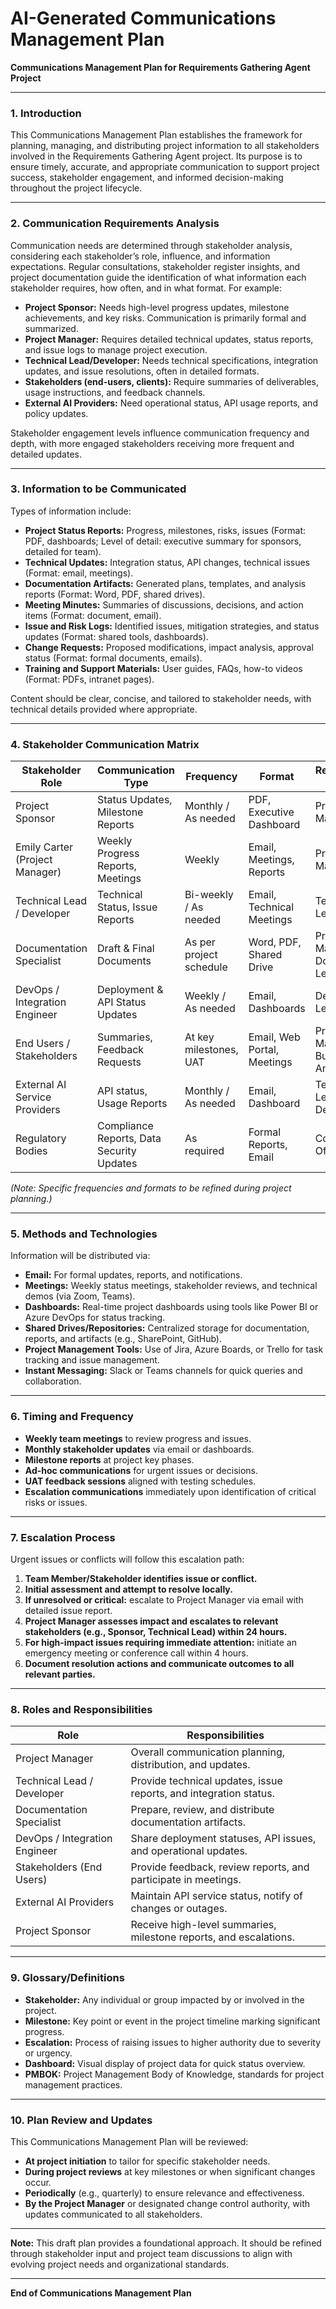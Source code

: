 # AI-Generated Communications Management Plan

**Communications Management Plan for Requirements Gathering Agent Project**

---

### 1. Introduction
This Communications Management Plan establishes the framework for planning, managing, and distributing project information to all stakeholders involved in the Requirements Gathering Agent project. Its purpose is to ensure timely, accurate, and appropriate communication to support project success, stakeholder engagement, and informed decision-making throughout the project lifecycle.

---

### 2. Communication Requirements Analysis
Communication needs are determined through stakeholder analysis, considering each stakeholder’s role, influence, and information expectations. Regular consultations, stakeholder register insights, and project documentation guide the identification of what information each stakeholder requires, how often, and in what format. For example:

- **Project Sponsor:** Needs high-level progress updates, milestone achievements, and key risks. Communication is primarily formal and summarized.
- **Project Manager:** Requires detailed technical updates, status reports, and issue logs to manage project execution.
- **Technical Lead/Developer:** Needs technical specifications, integration updates, and issue resolutions, often in detailed formats.
- **Stakeholders (end-users, clients):** Require summaries of deliverables, usage instructions, and feedback channels.
- **External AI Providers:** Need operational status, API usage reports, and policy updates.

Stakeholder engagement levels influence communication frequency and depth, with more engaged stakeholders receiving more frequent and detailed updates.

---

### 3. Information to be Communicated
Types of information include:

- **Project Status Reports:** Progress, milestones, risks, issues (Format: PDF, dashboards; Level of detail: executive summary for sponsors, detailed for team).
- **Technical Updates:** Integration status, API changes, technical issues (Format: email, meetings).
- **Documentation Artifacts:** Generated plans, templates, and analysis reports (Format: Word, PDF, shared drives).
- **Meeting Minutes:** Summaries of discussions, decisions, and action items (Format: document, email).
- **Issue and Risk Logs:** Identified issues, mitigation strategies, and status updates (Format: shared tools, dashboards).
- **Change Requests:** Proposed modifications, impact analysis, approval status (Format: formal documents, emails).
- **Training and Support Materials:** User guides, FAQs, how-to videos (Format: PDFs, intranet pages).

Content should be clear, concise, and tailored to stakeholder needs, with technical details provided where appropriate.

---

### 4. Stakeholder Communication Matrix

| Stakeholder Role             | Communication Type                 | Frequency                 | Format                     | Responsible Party            |
|------------------------------|-----------------------------------|---------------------------|----------------------------|------------------------------|
| Project Sponsor              | Status Updates, Milestone Reports | Monthly / As needed       | PDF, Executive Dashboard   | Project Manager              |
| Emily Carter (Project Manager)| Weekly Progress Reports, Meetings | Weekly                    | Email, Meetings, Reports   | Project Manager              |
| Technical Lead / Developer   | Technical Status, Issue Reports   | Bi-weekly / As needed     | Email, Technical Meetings  | Technical Lead               |
| Documentation Specialist     | Draft & Final Documents             | As per project schedule   | Word, PDF, Shared Drive    | Project Manager / Document Lead |
| DevOps / Integration Engineer| Deployment & API Status Updates     | Weekly / As needed        | Email, Dashboards          | DevOps Lead                  |
| End Users / Stakeholders     | Summaries, Feedback Requests      | At key milestones, UAT    | Email, Web Portal, Meetings| Project Manager / Business Analyst |
| External AI Service Providers| API status, Usage Reports           | Monthly / As needed       | Email, Dashboard           | Technical Lead / DevOps      |
| Regulatory Bodies            | Compliance Reports, Data Security Updates | As required             | Formal Reports, Email     | Compliance Officer           |

*(Note: Specific frequencies and formats to be refined during project planning.)*

---

### 5. Methods and Technologies
Information will be distributed via:

- **Email:** For formal updates, reports, and notifications.
- **Meetings:** Weekly status meetings, stakeholder reviews, and technical demos (via Zoom, Teams).
- **Dashboards:** Real-time project dashboards using tools like Power BI or Azure DevOps for status tracking.
- **Shared Drives/Repositories:** Centralized storage for documentation, reports, and artifacts (e.g., SharePoint, GitHub).
- **Project Management Tools:** Use of Jira, Azure Boards, or Trello for task tracking and issue management.
- **Instant Messaging:** Slack or Teams channels for quick queries and collaboration.

---

### 6. Timing and Frequency
- **Weekly team meetings** to review progress and issues.
- **Monthly stakeholder updates** via email or dashboards.
- **Milestone reports** at project key phases.
- **Ad-hoc communications** for urgent issues or decisions.
- **UAT feedback sessions** aligned with testing schedules.
- **Escalation communications** immediately upon identification of critical risks or issues.

---

### 7. Escalation Process
Urgent issues or conflicts will follow this escalation path:

1. **Team Member/Stakeholder identifies issue or conflict.**
2. **Initial assessment and attempt to resolve locally.**
3. **If unresolved or critical:** escalate to Project Manager via email with detailed issue report.
4. **Project Manager assesses impact and escalates to relevant stakeholders (e.g., Sponsor, Technical Lead) within 24 hours.**
5. **For high-impact issues requiring immediate attention:** initiate an emergency meeting or conference call within 4 hours.
6. **Document resolution actions and communicate outcomes to all relevant parties.**

---

### 8. Roles and Responsibilities
| Role                         | Responsibilities                                              |
|------------------------------|--------------------------------------------------------------|
| Project Manager              | Overall communication planning, distribution, and updates.  |
| Technical Lead / Developer   | Provide technical updates, issue reports, and integration status. |
| Documentation Specialist     | Prepare, review, and distribute documentation artifacts.   |
| DevOps / Integration Engineer| Share deployment statuses, API issues, and operational updates. |
| Stakeholders (End Users)     | Provide feedback, review reports, and participate in meetings. |
| External AI Providers        | Maintain API service status, notify of changes or outages. |
| Project Sponsor              | Receive high-level summaries, milestone reports, and escalations. |

---

### 9. Glossary/Definitions
- **Stakeholder:** Any individual or group impacted by or involved in the project.
- **Milestone:** Key point or event in the project timeline marking significant progress.
- **Escalation:** Process of raising issues to higher authority due to severity or urgency.
- **Dashboard:** Visual display of project data for quick status overview.
- **PMBOK:** Project Management Body of Knowledge, standards for project management practices.

---

### 10. Plan Review and Updates
This Communications Management Plan will be reviewed:

- **At project initiation** to tailor for specific stakeholder needs.
- **During project reviews** at key milestones or when significant changes occur.
- **Periodically** (e.g., quarterly) to ensure relevance and effectiveness.
- **By the Project Manager** or designated change control authority, with updates communicated to all stakeholders.

---

**Note:** This draft plan provides a foundational approach. It should be refined through stakeholder input and project team discussions to align with evolving project needs and organizational standards.

---

**End of Communications Management Plan**